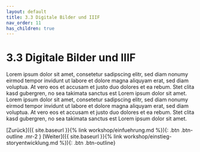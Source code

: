 ```yaml
---
layout: default
title: 3.3 Digitale Bilder und IIIF
nav_order: 11
has_children: true
---
```

# 3.3 Digitale Bilder und IIIF
Lorem ipsum dolor sit amet, consetetur sadipscing elitr, sed diam nonumy eirmod tempor invidunt ut labore et dolore magna aliquyam erat, sed diam voluptua. At vero eos et accusam et justo duo dolores et ea rebum. Stet clita kasd gubergren, no sea takimata sanctus est Lorem ipsum dolor sit amet. Lorem ipsum dolor sit amet, consetetur sadipscing elitr, sed diam nonumy eirmod tempor invidunt ut labore et dolore magna aliquyam erat, sed diam voluptua. At vero eos et accusam et justo duo dolores et ea rebum. Stet clita kasd gubergren, no sea takimata sanctus est Lorem ipsum dolor sit amet.


[Zurück]({{ site.baseurl }}{% link workshop/einfuehrung.md %}){: .btn .btn-outline .mr-2 } 
[Weiter]({{ site.baseurl }}{% link workshop/einstieg-storyentwicklung.md %}){: .btn .btn-outline}